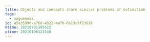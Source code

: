 ```yaml
---
title: Objects and concepts share similar problems of definition
tags:
  - vagueness
id: a5a35990-a76d-4822-aa70-6613c9f23616
mtime: 20210701195622
ctime: 20210106121546
---
```

